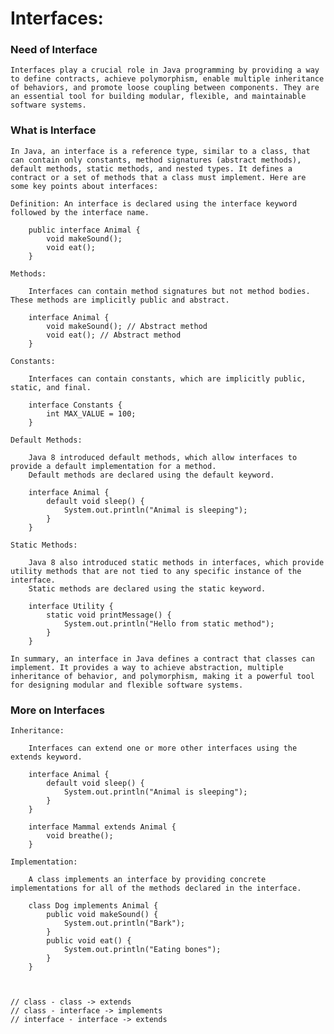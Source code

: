 # Interfaces:

###	Need of Interface

    Interfaces play a crucial role in Java programming by providing a way to define contracts, achieve polymorphism, enable multiple inheritance of behaviors, and promote loose coupling between components. They are an essential tool for building modular, flexible, and maintainable software systems.

###	What is Interface

    In Java, an interface is a reference type, similar to a class, that can contain only constants, method signatures (abstract methods), default methods, static methods, and nested types. It defines a contract or a set of methods that a class must implement. Here are some key points about interfaces:

    Definition: An interface is declared using the interface keyword followed by the interface name.
    
        public interface Animal {
            void makeSound();
            void eat();
        }

    Methods:

        Interfaces can contain method signatures but not method bodies. These methods are implicitly public and abstract.
        
        interface Animal {
            void makeSound(); // Abstract method
            void eat(); // Abstract method
        }

    Constants:

        Interfaces can contain constants, which are implicitly public, static, and final.
        
        interface Constants {
            int MAX_VALUE = 100;
        }

    Default Methods:

        Java 8 introduced default methods, which allow interfaces to provide a default implementation for a method.
        Default methods are declared using the default keyword.

        interface Animal {
            default void sleep() {
                System.out.println("Animal is sleeping");
            }
        }

    Static Methods:

        Java 8 also introduced static methods in interfaces, which provide utility methods that are not tied to any specific instance of the interface.
        Static methods are declared using the static keyword.

        interface Utility {
            static void printMessage() {
                System.out.println("Hello from static method");
            }
        }

    In summary, an interface in Java defines a contract that classes can implement. It provides a way to achieve abstraction, multiple inheritance of behavior, and polymorphism, making it a powerful tool for designing modular and flexible software systems.

###	More on Interfaces

    Inheritance:

        Interfaces can extend one or more other interfaces using the extends keyword.
        
        interface Animal {
            default void sleep() {
                System.out.println("Animal is sleeping");
            }
        }

        interface Mammal extends Animal {
            void breathe();
        }

    Implementation:

        A class implements an interface by providing concrete implementations for all of the methods declared in the interface.
        
        class Dog implements Animal {
            public void makeSound() {
                System.out.println("Bark");
            }
            public void eat() {
                System.out.println("Eating bones");
            }
        }



    // class - class -> extends
    // class - interface -> implements
    // interface - interface -> extends